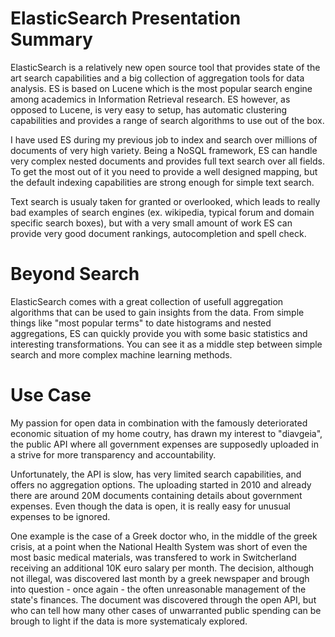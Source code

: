ElasticSearch Presentation Summary
==================================
ElasticSearch is a relatively new open source tool that provides state of the art search capabilities and a big collection of aggregation tools for data analysis. ES is based on Lucene which is the most popular search engine among academics in Information Retrieval research. ES however, as opposed to Lucene, is very easy to setup, has automatic clustering capabilities and provides a range of search algorithms to use out of the box. 

I have used ES during my previous job to index and search over millions of documents of very high variety. Being a NoSQL framework, ES can handle very complex nested documents and provides full text search over all fields. To get the most out of it you need to provide a well designed mapping, but the default indexing capabilities are strong enough for simple text search.

Text search is usualy taken for granted or overlooked, which leads to really bad examples of search engines (ex. wikipedia, typical forum and domain specific search boxes), but with a very small amount of work ES can provide very good document rankings, autocompletion and spell check.

Beyond Search
=============
ElasticSearch comes with a great collection of usefull aggregation algorithms that can be used to gain insights from the data. From simple things like "most popular terms" to date histograms and nested aggregations, ES can quickly provide you with some basic statistics and interesting transformations. You can see it as a middle step between simple search and more complex machine learning methods.

Use Case
========
My passion for open data in combination with the famously deteriorated economic situation of my home coutry, has drawn my interest to "diavgeia", the public API where all government expenses are supposedly uploaded in a strive for more transparency and accountability. 

Unfortunately, the API is slow, has very limited search capabilities, and offers no aggregation options. The uploading started in 2010 and already there are around 20M documents containing details about government expenses. Even though the data is open, it is really easy for unusual expenses to be ignored.

One example is the case of a Greek doctor who, in the middle of the greek crisis, at a point when the National Health System was short of even the most basic medical materials, was transfered to work in Switcherland receiving an additional 10K euro salary per month. The decision, although not illegal, was discovered last month by a greek newspaper and brough into question - once again - the often unreasonable management of the state's finances. The document was discovered through the open API, but who can tell how many other cases of unwarranted public spending can be brough to light if the data is more systematicaly explored.






